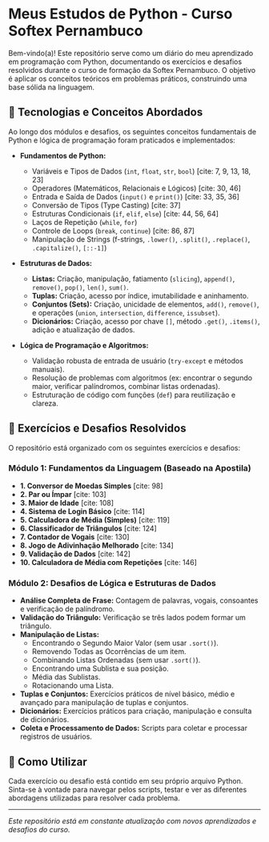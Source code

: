 # Meus Estudos de Python - Curso Softex Pernambuco

Bem-vindo(a)! Este repositório serve como um diário do meu aprendizado em programação com Python, documentando os exercícios e desafios resolvidos durante o curso de formação da Softex Pernambuco. O objetivo é aplicar os conceitos teóricos em problemas práticos, construindo uma base sólida na linguagem.

## 🚀 Tecnologias e Conceitos Abordados

Ao longo dos módulos e desafios, os seguintes conceitos fundamentais de Python e lógica de programação foram praticados e implementados:

* **Fundamentos de Python:**
    * Variáveis e Tipos de Dados (`int`, `float`, `str`, `bool`) [cite: 7, 9, 13, 18, 23]
    * Operadores (Matemáticos, Relacionais e Lógicos) [cite: 30, 46]
    * Entrada e Saída de Dados (`input()` e `print()`) [cite: 33, 35, 36]
    * Conversão de Tipos (Type Casting) [cite: 37]
    * Estruturas Condicionais (`if`, `elif`, `else`) [cite: 44, 56, 64]
    * Laços de Repetição (`while`, `for`)
    * Controle de Loops (`break`, `continue`) [cite: 86, 87]
    * Manipulação de Strings (f-strings, `.lower()`, `.split()`, `.replace()`, `.capitalize()`, `[::-1]`)

* **Estruturas de Dados:**
    * **Listas:** Criação, manipulação, fatiamento (`slicing`), `append()`, `remove()`, `pop()`, `len()`, `sum()`.
    * **Tuplas:** Criação, acesso por índice, imutabilidade e aninhamento.
    * **Conjuntos (Sets):** Criação, unicidade de elementos, `add()`, `remove()`, e operações (`union`, `intersection`, `difference`, `issubset`).
    * **Dicionários:** Criação, acesso por chave `[]`, método `.get()`, `.items()`, adição e atualização de dados.

* **Lógica de Programação e Algoritmos:**
    * Validação robusta de entrada de usuário (`try-except` e métodos manuais).
    * Resolução de problemas com algoritmos (ex: encontrar o segundo maior, verificar palíndromos, combinar listas ordenadas).
    * Estruturação de código com funções (`def`) para reutilização e clareza.

## 📝 Exercícios e Desafios Resolvidos

O repositório está organizado com os seguintes exercícios e desafios:

### Módulo 1: Fundamentos da Linguagem (Baseado na Apostila)
* **1. Conversor de Moedas Simples** [cite: 98]
* **2. Par ou Ímpar** [cite: 103]
* **3. Maior de Idade** [cite: 108]
* **4. Sistema de Login Básico** [cite: 114]
* **5. Calculadora de Média (Simples)** [cite: 119]
* **6. Classificador de Triângulos** [cite: 124]
* **7. Contador de Vogais** [cite: 130]
* **8. Jogo de Adivinhação Melhorado** [cite: 134]
* **9. Validação de Dados** [cite: 142]
* **10. Calculadora de Média com Repetições** [cite: 146]

### Módulo 2: Desafios de Lógica e Estruturas de Dados
* **Análise Completa de Frase:** Contagem de palavras, vogais, consoantes e verificação de palíndromo.
* **Validação do Triângulo:** Verificação se três lados podem formar um triângulo.
* **Manipulação de Listas:**
    * Encontrando o Segundo Maior Valor (sem usar `.sort()`).
    * Removendo Todas as Ocorrências de um item.
    * Combinando Listas Ordenadas (sem usar `.sort()`).
    * Encontrando uma Sublista e sua posição.
    * Média das Sublistas.
    * Rotacionando uma Lista.
* **Tuplas e Conjuntos:** Exercícios práticos de nível básico, médio e avançado para manipulação de tuplas e conjuntos.
* **Dicionários:** Exercícios práticos para criação, manipulação e consulta de dicionários.
* **Coleta e Processamento de Dados:** Scripts para coletar e processar registros de usuários.

## 📂 Como Utilizar
Cada exercício ou desafio está contido em seu próprio arquivo Python. Sinta-se à vontade para navegar pelos scripts, testar e ver as diferentes abordagens utilizadas para resolver cada problema.

---
*Este repositório está em constante atualização com novos aprendizados e desafios do curso.*